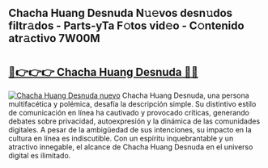 ## Chacha Huang Desnuda N𝚞𝚎vos desn𝚞dos filtr𝚊dos - Parts-yTa F𝚘tos vid𝚎o - C𝚘ntenido atr𝚊ctivo 7W00M

# <h2><a href="http://mb3lbe.tromn.icu/?c=Chacha+Huang+Desnuda">🔗👉👉👉 Chacha Huang Desnuda 🔗🔗</a></h2>

[![Chacha Huang Desnuda nuevo](https://i.imgur.com/pEAQMta.gif)](http://mb3lbe.tromn.icu/?c=Chacha+Huang+Desnuda)
Chacha Huang Desnuda, una persona multifacética y polémica, desafía la descripción simple. Su distintivo estilo de comunicación en línea ha cautivado y provocado críticas, generando debates sobre privacidad, autoexpresión y la dinámica de las comunidades digitales. A pesar de la ambigüedad de sus intenciones, su impacto en la cultura en línea es indiscutible. Con un espíritu inquebrantable y un atractivo innegable, el alcance de Chacha Huang Desnuda en el universo digital es ilimitado.
